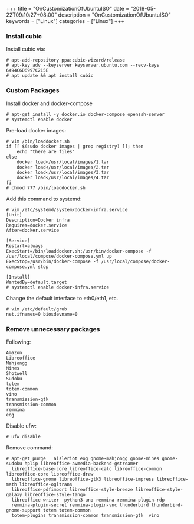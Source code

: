 +++
title = "OnCustomizationOfUbuntuISO"
date = "2018-05-22T09:10:27+08:00"
description = "OnCustomizationOfUbuntuISO"
keywords = ["Linux"]
categories = ["Linux"]
+++
### Install cubic
Install cubic via:    

```
# apt-add-repository ppa:cubic-wizard/release
# apt-key adv --keyserver keyserver.ubuntu.com --recv-keys 6494C6D6997C215E
# apt update && apt install cubic
```

### Custom Packages
Install docker and docker-compose

```
# apt-get install -y docker.io docker-compose openssh-server
# systemctl enable docker
```

Pre-load docker images:   

```
# vim /bin/loaddocker.sh
if [[ $(sudo docker images | grep registry) ]]; then
    echo "there are files"
else
    docker load</usr/local/images/1.tar
    docker load</usr/local/images/2.tar
    docker load</usr/local/images/3.tar
    docker load</usr/local/images/4.tar
fi
# chmod 777 /bin/loaddocker.sh
```
Add this command to systemd:    

```
# vim /etc/systemd/system/docker-infra.service
[Unit]
Description=Docker infra
Requires=docker.service
After=docker.service

[Service]
Restart=always
ExecStart=/bin/loaddocker.sh;/usr/bin/docker-compose -f /usr/local/compose/docker-compose.yml up
ExecStop=/usr/bin/docker-compose -f /usr/local/compose/docker-compose.yml stop

[Install]
WantedBy=default.target
# systemctl enable docker-infra.service
```
Change the default interface to eth0/eth1, etc.    

```
# vim /etc/default/grub
net.ifnames=0 biosdevname=0
```

### Remove unnecessary packages
Following:    

```
Amazon
Libreoffice
Mahjongg
Mines
Shotwell
Sudoku
totem
totem-common
vino
transmission-gtk
transmission-common
remmina
eog

```
Disable ufw:    

```
# ufw disable
```

Remove command:    

```
# apt-get purge   aisleriot eog gnome-mahjongg gnome-mines gnome-sudoku hplip libreoffice-avmedia-backend-gstreamer
  libreoffice-base-core libreoffice-calc libreoffice-common libreoffice-core libreoffice-draw
  libreoffice-gnome libreoffice-gtk3 libreoffice-impress libreoffice-math libreoffice-ogltrans
  libreoffice-pdfimport libreoffice-style-breeze libreoffice-style-galaxy libreoffice-style-tango
  libreoffice-writer  python3-uno remmina remmina-plugin-rdp
  remmina-plugin-secret remmina-plugin-vnc thunderbird thunderbird-gnome-support totem totem-common
  totem-plugins transmission-common transmission-gtk  vino

```
